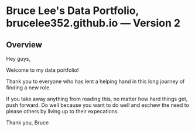 # Bruce Lee's Data Portfolio, brucelee352.github.io — Version 2 

## Overview
Hey guys, 

Welcome to my data portfolio! 

Thank you to everyone who has lent a helping hand in this long journey of finding a new role. 

If you take away anything from reading this, no matter how hard things get, push forward. Do well because you want to do well and eschew the need to please others by living up to their expecations. 

Thank you,
Bruce 
